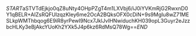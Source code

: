$START$aSTVTdEjkjo0qZ8uNty4OHpPZgT4m1LXVbj6/iJ0iYVKmRjG2RwxnD0Y1qBELR+AIZsRQFUIzqzKIey6me2OcA2BQksOFX0cDiN+9s9MgIu8wZ71MESLkpWMThbqog6E9iR8yrPewI9Ncx7JklJvIHNwiduchKH039opL3Guyr2eJzzbcHLKy3eBjAkcYUoKh2YXk5J4p6kz6RdMsQ78Wg==$END$